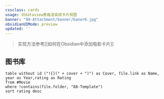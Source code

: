 ```yaml
---
cssclass: cards
usage: 对dataview表格渲染成卡片视图
banner: "99-Attachment/banner/baner6.jpg"
obsidianUIMode: preview
updated: ''
---
```


> 实现方法参考[[如何在Obsidian中添加电影卡片]]

## 图书库

```dataview
table without id ("![](" + cover + ")") as Cover, file.link as Name, year as Year,rating as Rating
from #Movie  
where !contains(file.folder, "88-Template")
sort rating desc

```
